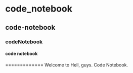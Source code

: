 # code_notebook
## code-notebook
### codeNotebook
#### code notebook
=============
Welcome to Hell, guys. Code Notebook.
